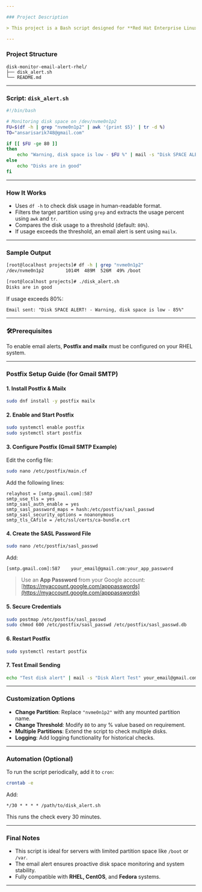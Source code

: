 ```yaml
---

### Project Description

> This project is a Bash script designed for **Red Hat Enterprise Linux (RHEL)** systems to monitor disk usage on a specified partition (e.g., `/dev/nvme0n1p2`) and automatically **send an email alert** when usage crosses a defined threshold. It uses `mailx` and `Postfix` to notify system admins or clients of low disk space.

---
```


### Project Structure

```
disk-monitor-email-alert-rhel/
├── disk_alert.sh
└── README.md
```

---

### Script: `disk_alert.sh`

```bash
#!/bin/bash

# Monitoring disk space on /dev/nvme0n1p2
FU=$(df -h | grep "nvme0n1p2" | awk '{print $5}' | tr -d %)
TO="ansarisarik748@gmail.com"

if [[ $FU -ge 80 ]]
then
    echo "Warning, disk space is low - $FU %" | mail -s "Disk SPACE ALERT!" $TO
else
    echo "Disks are in good"
fi
```

---

### How It Works

* Uses `df -h` to check disk usage in human-readable format.
* Filters the target partition using `grep` and extracts the usage percent using `awk` and `tr`.
* Compares the disk usage to a threshold (default: `80%`).
* If usage exceeds the threshold, an email alert is sent using `mailx`.

---

### Sample Output

```bash
[root@localhost projects]# df -h | grep "nvme0n1p2"
/dev/nvme0n1p2        1014M  489M  526M  49% /boot

[root@localhost projects]# ./disk_alert.sh
Disks are in good
```

If usage exceeds 80%:

```
Email sent: "Disk SPACE ALERT! - Warning, disk space is low - 85%"
```

---

### 🛠Prerequisites

To enable email alerts, **Postfix and mailx** must be configured on your RHEL system.

---

### Postfix Setup Guide (for Gmail SMTP)

#### 1. Install Postfix & Mailx

```bash
sudo dnf install -y postfix mailx
```

#### 2. Enable and Start Postfix

```bash
sudo systemctl enable postfix
sudo systemctl start postfix
```

#### 3. Configure Postfix (Gmail SMTP Example)

Edit the config file:

```bash
sudo nano /etc/postfix/main.cf
```

Add the following lines:

```
relayhost = [smtp.gmail.com]:587
smtp_use_tls = yes
smtp_sasl_auth_enable = yes
smtp_sasl_password_maps = hash:/etc/postfix/sasl_passwd
smtp_sasl_security_options = noanonymous
smtp_tls_CAfile = /etc/ssl/certs/ca-bundle.crt
```

#### 4. Create the SASL Password File

```bash
sudo nano /etc/postfix/sasl_passwd
```

Add:

```
[smtp.gmail.com]:587    your_email@gmail.com:your_app_password
```

> Use an **App Password** from your Google account:
> [https://myaccount.google.com/apppasswords](https://myaccount.google.com/apppasswords)

#### 5. Secure Credentials

```bash
sudo postmap /etc/postfix/sasl_passwd
sudo chmod 600 /etc/postfix/sasl_passwd /etc/postfix/sasl_passwd.db
```

#### 6. Restart Postfix

```bash
sudo systemctl restart postfix
```

#### 7. Test Email Sending

```bash
echo "Test disk alert" | mail -s "Disk Alert Test" your_email@gmail.com
```

---

### Customization Options

* **Change Partition**: Replace `"nvme0n1p2"` with any mounted partition name.
* **Change Threshold**: Modify `80` to any % value based on requirement.
* **Multiple Partitions**: Extend the script to check multiple disks.
* **Logging**: Add logging functionality for historical checks.

---

### Automation (Optional)

To run the script periodically, add it to `cron`:

```bash
crontab -e
```

Add:

```
*/30 * * * * /path/to/disk_alert.sh
```

This runs the check every 30 minutes.

---

### Final Notes

* This script is ideal for servers with limited partition space like `/boot` or `/var`.
* The email alert ensures proactive disk space monitoring and system stability.
* Fully compatible with **RHEL, CentOS**, and **Fedora** systems.

---
